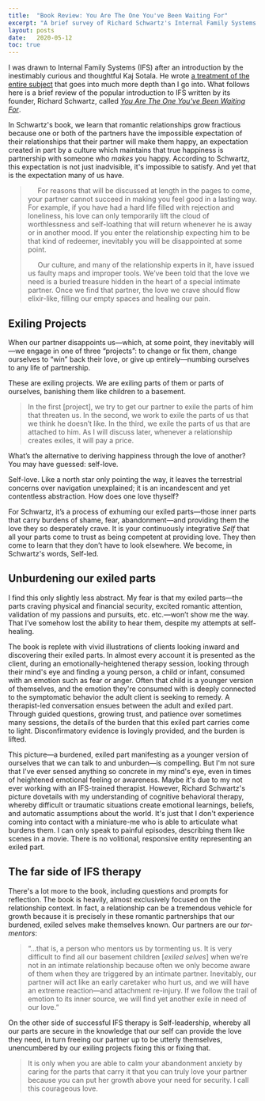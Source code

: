 ```yaml
---
title:  "Book Review: You Are The One You've Been Waiting For"
excerpt: "A brief survey of Richard Schwartz's Internal Family Systems (IFS) therapy."
layout: posts
date:   2020-05-12
toc: true
---
```


I was drawn to Internal Family Systems (IFS) after an introduction by the inestimably curious and thoughtful Kaj Sotala. He wrote [a treatment of the entire subject](https://www.lesswrong.com/posts/5gfqG3Xcopscta3st/building-up-to-an-internal-family-systems-model) that goes into much more depth than I go into. What follows here is a brief review of the popular introduction to IFS written by its founder, Richard Schwartz, called [*You Are The One You've Been Waiting For*](https://www.amazon.com/Youve-Waiting-Internal-Family-Systems/dp/0615249329).

In Schwartz's book, we learn that romantic relationships grow fractious because one or both of the partners have the impossible expectation of their relationships that their partner will make them happy, an expectation created in part by a culture which maintains that true happiness is partnership with someone who *makes* you happy. According to Schwartz, this expectation is not just inadvisible, it's impossible to satisfy. And yet that is the expectation many of us have.

>&nbsp;&nbsp;&nbsp;&nbsp; For reasons that will be discussed at length in the pages to come, your partner cannot succeed in making you feel good in a lasting way. For example, if you have had a hard life filled with rejection and loneliness, his love can only temporarily lift the cloud of worthlessness and self-loathing that will return whenever he is away or in another mood. If you enter the relationship expecting him to be that kind of redeemer, inevitably you will be disappointed at some point.
>
>&nbsp;&nbsp;&nbsp;&nbsp; Our culture, and many of the relationship experts in it, have issued us faulty maps and improper tools. We’ve been told that the love we need is a buried treasure hidden in the heart of a special intimate partner. Once we find that partner, the love we crave should flow elixir-like, filling our empty spaces and healing our pain.

## Exiling Projects

When our partner disappoints us—which, at some point, they inevitably will—we engage in one of three “projects”: to change or fix them, change ourselves to “win” back their love, or give up entirely—numbing ourselves to any life of partnership.

These are exiling projects. We are exiling parts of them or parts of ourselves, banishing them like children to a basement.

> In the first [project], we try to get our partner to exile the parts of him that threaten us. In the second, we work to exile the parts of us that we think he doesn’t like. In the third, we exile the parts of us that are attached to him. As I will discuss later, whenever a relationship creates exiles, it will pay a price.

What’s the alternative to deriving happiness through the love of another? You may have guessed: self-love.

Self-love. Like a north star only pointing the way, it leaves the terrestrial concerns over navigation unexplained; it is an incandescent and yet contentless abstraction. How does one love thyself?

For Schwartz, it’s a process of exhuming our exiled parts—those inner parts that carry burdens of shame, fear, abandonment—and providing them the love they so desperately crave. It is your continuously integrative *Self* that all your parts come to trust as being competent at providing love. They then come to learn that they don’t have to look elsewhere. We become, in Schwartz's words, Self-led.

## Unburdening our exiled parts

I find this only slightly less abstract. My fear is that my exiled parts—the parts craving physical and financial security, excited romantic attention, validation of my passions and pursuits, etc. etc.—won’t show me the way. That I’ve somehow lost the ability to hear them, despite my attempts at self-healing.

The book is replete with vivid illustrations of clients looking inward and discovering their exiled parts. In almost every account it is presented as the client, during an emotionally-heightened therapy session, looking through their mind's eye and finding a young person, a child or infant, consumed with an emotion such as fear or anger. Often that child is a younger version of themselves, and the emotion they're consumed with is deeply connected to the symptomatic behavior the adult client is seeking to remedy. A therapist-led conversation ensues between the adult and exiled part. Through guided questions, growing trust, and patience over sometimes many sessions, the details of the burden that this exiled part carries come to light. Disconfirmatory evidence is lovingly provided, and the burden is lifted.

This picture—a burdened, exiled part manifesting as a younger version of ourselves that we can talk to and unburden—is compelling. But I'm not sure that I've ever sensed anything so concrete in my mind's eye, even in times of heightened emotional feeling or awareness. Maybe it's due to my not ever working with an IFS-trained therapist. However, Richard Schwartz's picture dovetails with my understanding of cognitive behavioral therapy, whereby difficult or traumatic situations create emotional learnings, beliefs, and automatic assumptions about the world. It's just that I don't experience coming into contact with a miniature-me who is able to articulate what burdens them. I can only speak to painful episodes, describing them like scenes in a movie. There is no volitional, responsive entity representing an exiled part.

## The far side of IFS therapy

There's a lot more to the book, including questions and prompts for reflection. The book is heavily, almost exclusively focused on the relationship context. In fact, a relationship can be a tremendous vehicle for growth because it is precisely in these romantic partnerships that our burdened, exiled selves make themselves known. Our partners are our *tor-mentors*:
> “…that is, a person who mentors us by tormenting us. It is very difficult to find all our basement children [*exiled selves*] when we’re not in an intimate relationship because often we only become aware of them when they are triggered by an intimate partner. Inevitably, our partner will act like an early caretaker who hurt us, and we will have an extreme reaction—and attachment re-injury. If we follow the trail of emotion to its inner source, we will find yet another exile in need of our love.”

On the other side of successful IFS therapy is Self-leadership, whereby all our parts are secure in the knowledge that our self can provide the love they need, in turn freeing our partner up to be utterly themselves, unencumbered by our exiling projects fixing this or fixing that.

> It is only when you are able to calm your abandonment anxiety by caring for the parts that carry it that you can truly love your partner because you can put her growth above your need for security. I call this courageous love.

